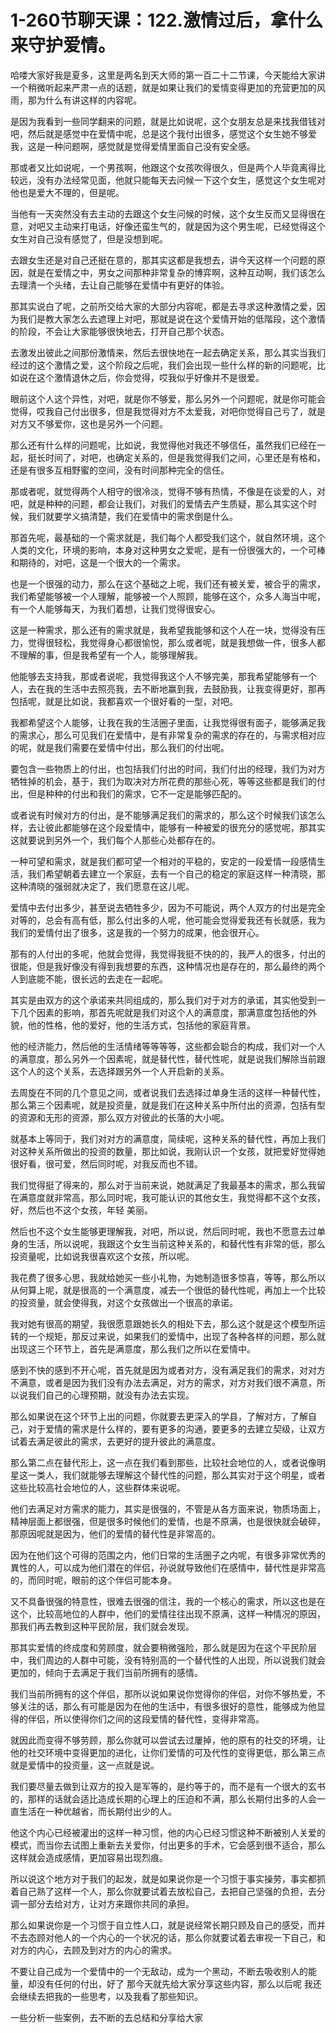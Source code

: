 # 1-260节聊天课：122.激情过后，拿什么来守护爱情。

哈喽大家好我是夏多，这里是两名到天大师的第一百二十二节课，今天能给大家讲一个稍微听起来严肃一点的话题，就是如果让我们的爱情变得更加的充营更加的风雨，那为什么有讲这样的内容呢。

是因为我看到一些同学翻来的问题，就是比如说呢，这个女朋友总是来找我借钱对吧，然后就是感觉中在爱情中呢，总是这个我付出很多，感觉这个女生她不够爱我，这是一种问题啊，感觉就是觉得爱情里面自己没有安全感。

那或者又比如说呢，一个男孩啊，他跟这个女孩吹得很久，但是两个人毕竟离得比较远，没有办法经常见面，他就只能每天去问候一下这个女生，感觉这个女生呢对他也是爱大不理的，但是呢。

当他有一天突然没有去主动的去跟这个女生问候的时候，这个女生反而又显得很在意，对吧又主动来打电话，好像还蛮生气的，就是因为这个男生呢，已经觉得这个女生对自己没有感觉了，但是没想到呢。

去跟女生还是对自己还挺在意的，那其实这都是我想去，讲今天这样一个问题的原因，就是在爱情之中，男女之间那种非常复杂的博弈啊，这种互动啊，我们该怎么去理清一个头绪，去让自己能够在爱情中有更好的体验。

那其实说白了呢，之前所交给大家的大部分内容呢，都是去寻求这种激情之爱，因为我们是教大家怎么去遮理上对吧，那就是说在这个爱情开始的低階段，这个激情的阶段，不会让大家能够很快地去，打开自己那个状态。

去激发出彼此之间那份激情来，然后去很快地在一起去确定关系，那么其实当我们经过的这个激情之爱，这个阶段之后呢，我们会出现一些什么样的新的问题呢，比如说在这个激情退休之后，你会觉得，哎我似乎好像并不是很爱。

眼前这个人这个异性，对吧，就是你不够爱，那么另外一个问题呢，就是你可能会觉得，哎我自己付出很多，但是我觉得对方不太爱我，对吧你觉得自己亏了，就是对方又不够爱你，这也是另外一个问题。

那么还有什么样的问题呢，比如说，我觉得他对我还不够信任，虽然我们已经在一起，挺长时间了，对吧，也确定关系的，但是我觉得我们之间，心里还是有格和，还是有很多互相野蜜的空间，没有时间那种完全的信任。

那或者呢，就觉得两个人相守的很冷淡，觉得不够有热情，不像是在谈爱的人，对吧，就是种种的问题，都会让我们，对我们的爱情去产生质疑，那么其实这个时候，我们就要学义搞清楚，我们在爱情中的需求倒是什么。

那首先呢，最基础的一个需求就是，我们每个人都受我们这个，就自然环境，这个人类的文化，环境的影响，本身对这种男女之爱呢，是有一份很强大的，一个可棒和期待的，对吧，这是一个很大的一个需求。

也是一个很强的动力，那么在这个基础之上呢，我们还有被关爱，被合乎的需求，我们希望能够被一个人理解，能够被一个人照顾，能够在这个，众多人海当中呢，有一个人能够每天，为我们着想，让我们觉得很安心。

这是一种需求，那么还有的需求就是，我希望我能够和这个人在一块，觉得没有压力，觉得很轻松，我觉得身心都很愉悦，那么或者呢，就是我想做一件，很多人都不理解的事，但是我希望有一个人，能够理解我。

他能够去支持我，那或者说呢，我觉得我这个人不够完美，那我希望能够有一个人，去在我的生活中去照亮我，去不断地赢到我，去鼓励我，让我变得更好，那再包括呢，就是比如说，我都喜欢一个很好看的一型，对吧。

我都希望这个人能够，让我在我的生活圈子里面，让我觉得很有面子，能够满足我的需求心，那么可见我们在爱情中，是有非常复杂的需求的存在的，与需求相对应的呢，就是我们需要在爱情中付出，那么我们的付出呢。

要包含一些物质上的付出，也包括我们付出的时间，我们付出的经理，我们为对方牺牲掉的机会，基于，我们为取决对方所花费的那些心死，等等这些都是我们的付出，但是种种的付出和我们的需求，它不一定是能够匹配的。

或者说有时候对方的付出，是不能够满足我们的需求的，那么这个时候我们该怎么样，去让彼此都能够在这个段爱情中，能够有一种被爱的很充分的感觉呢，那其实这就要说到另外一个，我们每个人那些心处都存在的。

一种可望和需求，就是我们都可望一个相对的平稳的，安定的一段爱情一段感情生活，我们希望朝着去建立一个家庭，去有一个自己的稳定的家庭这样一种清晓，那这种清晓的强弱就决定了，我们愿意在这儿呢。

爱情中去付出多少，甚至说去牺牲多少，因为不可能说，两个人双方的付出是完全对等的，总会有高有低，那么付出多的人呢，他可能会觉得爱我还有长就感，我为我们的爱情付出了很多，这是我的一个努力的成果，他会很开心。

那有的人付出的多呢，他就会觉得，我觉得我挺不快的的，我严人的很多，付出的很能，但是我好像没有得到我想要的东西，这种情况也是存在的，那么最终的两个人到底能不能，很长远的去走在一起呢。

其实是由双方的这个承诺来共同组成的，那么我们对于对方的承诺，其实他受到一下几个因素的影响，那首先呢就是我们对这个人的满意度，那满意度包括他的外貌，他的性格，他的爱好，他的生活方式，包括他的家庭背景。

他的经济能力，然后他的生活情绪等等等等，这些都会聪合的构成，我们对一个人的满意度，那么另外一个因素呢，就是替代性，替代性呢，就是说我们解除当前跟这个人的这个关系，去选择跟另外一个人开启新的关系。

去周旋在不同的几个意见之间，或者说我们去选择过单身生活的这样一种替代性，那么第三个因素呢，就是投资量，就是我们在这种关系中所付出的资源，包括有型的资源和无形的资源，那么双方对彼此的长落的大小呢。

就基本上等同于，我们对对方的满意度，简续呢，这种关系的替代性，再加上我们对这种关系所做出的投资的数量，那比如说，我刚认识一个女孩，就把爱好觉得她很好看，很可爱，然后同时呢，对我反而也不错。

我们觉得挺了得来的，那么对于当前来说，她就满足了我最基本的需求，那么我留在满意度就非常高，那么同时呢，我可能认识的其他女生，我觉得都不这个女孩，好，然后也不这个女孩，年轻 美丽。

然后也不这个女生能够更理解我，对吧，所以说，然后同时呢，我也不愿意去过单身的生活，所以说呢，我跟这个女生当前这种关系的，和替代性有非常的低，那么投资量呢，比如说我很喜欢这个女孩，所以呢。

我花费了很多心思，我就给她买一些小礼物，为她制造很多惊喜，等等，那么所以从何算上呢，就是很高的一个满意度，减去一个很低的替代性呢，再加上一个比较的投资量，就会使得我，对这个女孩做出一个很高的承诺。

我对她有很高的期望，我很愿意跟她长久的相处下去，那么这个就是这个模型所运转的一个规矩，那反过来说，如果我们的爱情中，出现了各种各样的问题，那么就出现这三个环节上，首先是满意度，那么我们之所以在爱情中。

感到不快的感到不开心呢，首先就是因为或者对方，没有满足我们的需求，对对方不满意，或者是因为我们没有办法去满足，对方的需求，对方对我们很不满意，所以说我们自己的心理预期，就没有办法去实现。

那么如果说在这个环节上出的问题，你就要去更深入的学县，了解对方，了解自己，对于爱情的需求是什么样的，要有更多的沟通，要更多的去建立契级，让双方试着去满足彼此的需求，去更好的提升彼此的满意度。

那么第二点在替代形上，这一点在我们看到那些，比较社会地位的人，或者说像明星这一类人，我们就能够去理解这个替代性的问题，那么其实对于这个明星，或者这些比较高社会地位的人，这些群体来说呢。

他们去满足对方需求的能力，其实是很强的，不管是从各方面来说，物质场面上，精神层面上都很强，但是很多时候他们的爱情，也是不原满，也是很快就会破碎，那原因呢就是因为，他们的爱情的替代性是非常高的。

因为在他们这个可得的范围之内，他们日常的生活圈子之内呢，有很多非常优秀的異性的人，可以成为他们潜在的伴侣，孙说就导致他们在感情中，替代性是非常高的，而同时呢，眼前的这个伴侣可能本身。

又不具备很强的特意性，很难去很强的信注，我的一个核心的需求，所以这也是在这个，比较高地位的人群中，他们的爱情往往出现不原满，这样一种情况的原因，那我们再去教到这种平民阶层，我们就会发现。

那其实爱情的终成度和劳顾度，就会要稍微强险，那么就是因为在这个平民阶层中，我们周边的人群中可能，没有特别高的一个替代性的人出现，所以说我们就会更加的，倾向于去满足于我们当前所拥有的感情。

我们当前所拥有的这个伴侣，那所以说如果说你觉得你的伴侣，对你不够热爱，不够关注的话，那么有可能是因为在他的生活中，有很多很好的意性，能够成为他显得的伴侣，所以使得你们之间的这段爱情的替代性，变得非常高。

就因此而变得不够劳顾，那么你就可以尝试去过屢掉，他的原有的社交的环境，让他的社交环境中变得更加的进化，让你们爱情的可及代性的变得更低，那么第三点就是爱情中的投资量，这一点就是说。

我们要尽量去做到让双方的投入是军等的，是约等于的，而不是有一个很大的玄书的，那样的话就会适比造成长期的心理上的压迫和不满，那么长期付出多的人会一直生活在一种优越省，而长期付出少的人。

他这个内心已经被灌出的这样一种习惯，他的内心已经习惯这种不断被别人关爱的模式，而当你去试图上重新去关爱你，付出更多的手术，它会感到很不适合，那么这样就会造成感情，更加容易出现烈痕。

所以说这个地方对于我们的起发，就是如果说你是一个习惯于事实操劳，事实都抓着自己熟了这样一个人，那么你就要试着去放松自己，去把自己坚强的负担，去分调一部分去给对方，让对方来跟你共同的承担。

那么如果说你是一个习惯于自立性人口，就是说经常长期只顾及自己的感受，而并不去态顾对他人的一个内心的一个状况的话，那么你就要试着去审视一下自己，和对方的内心，去顾及到对方的内心的需求。

不要让自己成为一个爱情中的一个无敌动，成为一个黑动，不断去吸收别人的能量，却没有任何的付出，好了 那今天就先给大家分享这些内容，那么以后呢 我还会继续去把我的一些思考，以及我看了那些知识。

一些分析一些案例，去不断的去总结和分享给大家
